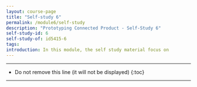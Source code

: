 ```yaml
---
layout: course-page
title: "Self-study 6"
permalink: /module6/self-study
description: "Prototyping Connected Product - Self-Study 6"
self-study-id: 6
self-study-of: id5415-6
tags:
introduction: In this module, the self study material focus on 
---
```


---

* Do not remove this line (it will not be displayed)
{:toc}

---

